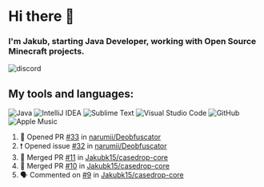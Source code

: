 
# Hi there 👋

### I'm Jakub, starting Java Developer, working with Open Source Minecraft projects.


![discord](https://discord.c99.nl/widget/theme-2/533345209434767372.png)
## My tools and languages:
<img alt="Java" src="https://img.shields.io/badge/java-%23ED8B00.svg?style=for-the-badge&logo=java&logoColor=white"/> <img alt="IntelliJ IDEA" src="https://img.shields.io/badge/IntelliJIDEA-000000.svg?style=for-the-badge&logo=intellij-idea&logoColor=white"/> <img alt="Sublime Text" src="https://img.shields.io/badge/sublime_text-%23575757.svg?style=for-the-badge&logo=sublime-text&logoColor=important"/> <img alt="Visual Studio Code" src="https://img.shields.io/badge/VisualStudioCode-0078d7.svg?style=for-the-badge&logo=visual-studio-code&logoColor=white"/> <img alt="GitHub" src="https://img.shields.io/badge/github-%23121011.svg?style=for-the-badge&logo=github&logoColor=white"/> <img alt="Apple Music" src="https://img.shields.io/badge/Apple_Music-9933CC?style=for-the-badge&logo=apple-music&logoColor=white" />

<!--START_SECTION:waka-->
<!--END_SECTION:waka-->

<!--START_SECTION:activity-->
1. 💪 Opened PR [#33](https://github.com/narumii/Deobfuscator/pull/33) in [narumii/Deobfuscator](https://github.com/narumii/Deobfuscator)
2. ❗️ Opened issue [#32](https://github.com/narumii/Deobfuscator/issues/32) in [narumii/Deobfuscator](https://github.com/narumii/Deobfuscator)
3. 🎉 Merged PR [#11](https://github.com/Jakubk15/casedrop-core/pull/11) in [Jakubk15/casedrop-core](https://github.com/Jakubk15/casedrop-core)
4. 🎉 Merged PR [#10](https://github.com/Jakubk15/casedrop-core/pull/10) in [Jakubk15/casedrop-core](https://github.com/Jakubk15/casedrop-core)
5. 🗣 Commented on [#9](https://github.com/Jakubk15/casedrop-core/issues/9) in [Jakubk15/casedrop-core](https://github.com/Jakubk15/casedrop-core)
<!--END_SECTION:activity-->
